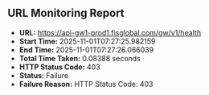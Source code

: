 ## URL Monitoring Report

- **URL:** https://api-gw1-prod1.fisglobal.com/gw/v1/health
- **Start Time:** 2025-11-01T07:27:25.982159
- **End Time:** 2025-11-01T07:27:26.066039
- **Total Time Taken:** 0.08388 seconds
- **HTTP Status Code:** 403
- **Status:** Failure
- **Failure Reason:** HTTP Status Code: 403
